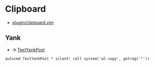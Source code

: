 # Clipboard

- [plugin/clipboard.vim](../../plugin/clipboard.vim)

## Yank

- :h [TextYankPost](https://vimhelp.org/autocmd.txt.html#TextYankPost)

```vim
autocmd TextYankPost * silent! call system('wl-copy', getreg('"'))
```

